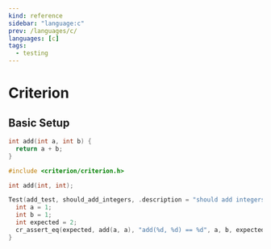 ```yaml
---
kind: reference
sidebar: "language:c"
prev: /languages/c/
languages: [c]
tags:
  - testing
---
```


# Criterion

## Basic Setup

```c
int add(int a, int b) {
  return a + b;
}
```

```c
#include <criterion/criterion.h>

int add(int, int);

Test(add_test, should_add_integers, .description = "should add integers") {
  int a = 1;
  int b = 1;
  int expected = 2;
  cr_assert_eq(expected, add(a, a), "add(%d, %d) == %d", a, b, expected);
}
```

<!--
TODO: Finish this reference
TODO: Add tutorial and link to it
TODO: Add any recipes and link to them
-->
